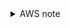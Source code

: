 <details><summary>AWS note</summary>
	
- recover default VPC:
	```
	aws ec2 create-default-subnet --availability-zone us-west-2a
	```

</details>